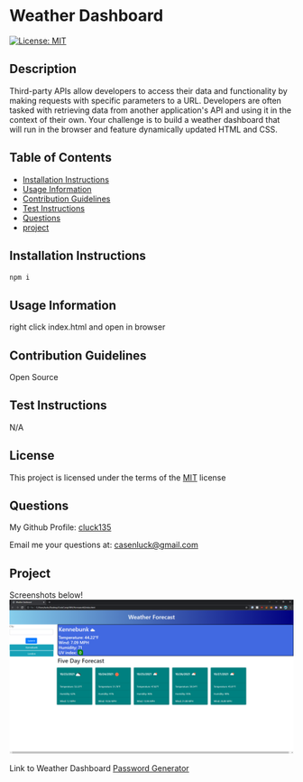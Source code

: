 # Weather Dashboard
[![License: MIT](https://img.shields.io/badge/License-MIT-yellow)](https://opensource.org/licenses/MIT)

## Description
Third-party APIs allow developers to access their data and functionality by making requests with specific parameters to a URL. Developers are often tasked with retrieving data from another application's API and using it in the context of their own. Your challenge is to build a weather dashboard that will run in the browser and feature dynamically updated HTML and CSS.

## Table of Contents
- [Installation Instructions](#installation-instructions)
- [Usage Information](#usage-information)
- [Contribution Guidelines](#contribution-guidelines)
- [Test Instructions](#test-instructions)
- [Questions](#questions)
- [project](#project)

## Installation Instructions
```
npm i
```

## Usage Information
right click index.html and open in browser

## Contribution Guidelines
Open Source

## Test Instructions
N/A

## License
This project is licensed under the terms of the [MIT](https://opensource.org/licenses/MIT) license

## Questions
My Github Profile: [cluck135](https://github.com/cluck135)

Email me your questions at: [casenluck@gmail.com](mailto:casenluck@gmail.com)

## Project 

Screenshots below!
![Image of website](./Assets/weatherDash.PNG )

Link to Weather Dashboard
[Password Generator](https://cluck135.github.io/Weather-Dashboard/)




